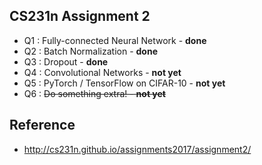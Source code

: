 ## CS231n Assignment 2
* Q1 : Fully-connected Neural Network - **done**
* Q2 : Batch Normalization - **done**
* Q3 : Dropout - **done**
* Q4 : Convolutional Networks - **not yet**
* Q5 : PyTorch / TensorFlow on CIFAR-10 - **not yet**
* Q6 : ~~Do something extra! - **not yet**~~

## Reference
* http://cs231n.github.io/assignments2017/assignment2/